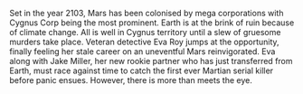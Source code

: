 Set in the year 2103, Mars has been colonised by mega corporations with Cygnus Corp being the most prominent. Earth is at the brink of ruin because of climate change. All is well in Cygnus territory until a slew of gruesome murders take place. Veteran detective Eva Roy jumps at the opportunity, finally feeling her stale career on an uneventful Mars reinvigorated. Eva along with Jake Miller, her new rookie partner who has just transferred from Earth, must race against time to catch the first ever Martian serial killer before panic ensues. However, there is more than meets the eye.